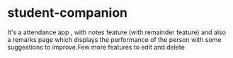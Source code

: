 # student-companion
It's a attendance app , with notes feature (with remainder feature) and also a remarks page which displays the performance of the person with some suggestions to improve.Few more features to edit and delete
